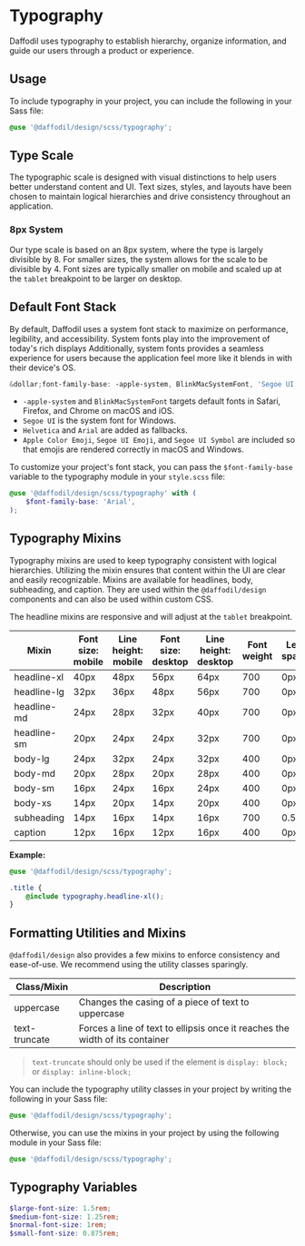 # Typography
Daffodil uses typography to establish hierarchy, organize information, and guide our users through a product or experience.

## Usage
To include typography in your project, you can include the following in your Sass file:

```scss
@use '@daffodil/design/scss/typography';
```

## Type Scale
The typographic scale is designed with visual distinctions to help users better understand content and UI. Text sizes, styles, and layouts have been chosen to maintain logical hierarchies and drive consistency throughout an application.

### 8px System
Our type scale is based on an 8px system, where the type is largely divisible by 8. For smaller sizes, the system allows for the scale to be divisible by 4. Font sizes are typically smaller on mobile and scaled up at the `tablet` breakpoint to be larger on desktop.

## Default Font Stack
By default, Daffodil uses a system font stack to maximize on performance, legibility, and accessibility. System fonts play into the improvement of today's rich displays Additionally, system fonts provides a seamless experience for users because the application feel more like it blends in with their device's OS.

```scss
&dollar;font-family-base: -apple-system, BlinkMacSystemFont, 'Segoe UI', Helvetica, Arial, sans-serif, 'Apple Color Emoji', 'Segoe UI Emoji', 'Segoe UI Symbol';
```

* `-apple-system` and `BlinkMacSystemFont` targets default fonts in Safari, Firefox, and Chrome on macOS and iOS.
* `Segoe UI` is the system font for Windows.
* `Helvetica` and `Arial` are added as fallbacks.
* `Apple Color Emoji`, `Segoe UI Emoji`, and `Segoe UI Symbol` are included so that emojis are rendered correctly in macOS and Windows.

To customize your project's font stack, you can pass the `$font-family-base` variable to the typography module in your `style.scss` file:

```scss
@use '@daffodil/design/scss/typography' with (
	$font-family-base: 'Arial',
);
```

## Typography Mixins
Typography mixins are used to keep typography consistent with logical hierarchies. Utilizing the mixin ensures that content within the UI are clear and easily recognizable. Mixins are available for headlines, body, subheading, and caption. They are used within the `@daffodil/design` components and can also be used within custom CSS.

The headline mixins are responsive and will adjust at the `tablet` breakpoint.

| Mixin       | Font size: mobile | Line height: mobile | Font size: desktop | Line height: desktop | Font weight | Letter spacing |
| ----------- | ----------------- | ------------------- | ------------------ | -------------------- | ----------- | -------------- |
| headline-xl | 40px              | 48px                | 56px               | 64px                 | 700         | 0px            |
| headline-lg | 32px              | 36px                | 48px               | 56px                 | 700         | 0px            |
| headline-md | 24px              | 28px                | 32px               | 40px                 | 700         | 0px            |
| headline-sm | 20px              | 24px                | 24px               | 32px                 | 700         | 0px            |
| body-lg     | 24px              | 32px                | 24px               | 32px                 | 400         | 0px            |
| body-md     | 20px              | 28px                | 20px               | 28px                 | 400         | 0px            |
| body-sm     | 16px              | 24px                | 16px               | 24px                 | 400         | 0px            |
| body-xs     | 14px              | 20px                | 14px               | 20px                 | 400         | 0px            |
| subheading  | 14px              | 16px                | 14px               | 16px                 | 700         | 0.5px          |
| caption     | 12px              | 16px                | 12px               | 16px                 | 400         | 0px            |

**Example:**
```scss
@use '@daffodil/design/scss/typography';

.title {
	@include typography.headline-xl();
}
```

## Formatting Utilities and Mixins
`@daffodil/design` also provides a few mixins to enforce consistency and ease-of-use. We recommend using the utility classes sparingly.

| Class/Mixin   | Description                                                                  |
| ------------- | ---------------------------------------------------------------------------- |
| uppercase     | Changes the casing of a piece of text to uppercase                           |
| text-truncate | Forces a line of text to ellipsis once it reaches the width of its container |

> `text-truncate` should only be used if the element is `display: block;` or `display: inline-block;`

You can include the typography utility classes in your project by writing the following in your Sass file:

```scss
@use '@daffodil/design/scss/typography';
```

Otherwise, you can use the mixins in your project by using the following module in your Sass file:

```scss
@use '@daffodil/design/scss/typography';
```

## Typography Variables
```scss
$large-font-size: 1.5rem;
$medium-font-size: 1.25rem;
$normal-font-size: 1rem;
$small-font-size: 0.875rem;
```